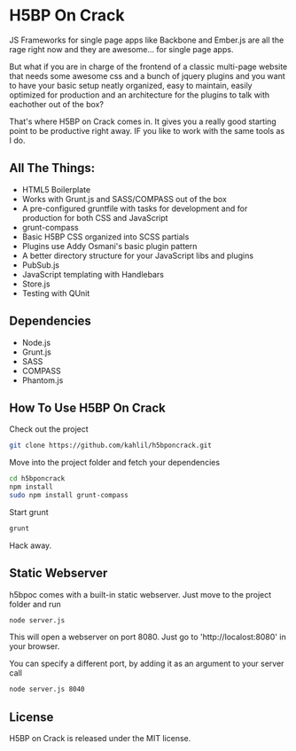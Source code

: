 # H5BP On Crack

JS Frameworks for single page apps like Backbone and Ember.js are all the rage right now and they are awesome... for single page apps.

But what if you are in charge of the frontend of a classic multi-page website that needs some awesome css and a bunch of jquery plugins and you want to have your basic setup neatly organized, easy to maintain, easily optimized for production and an architecture for the plugins to talk with eachother out of the box?

That's where H5BP on Crack comes in. It gives you a really good starting point to be productive right away. IF you like to work with the same tools as I do.

## All The Things:

* HTML5 Boilerplate
* Works with Grunt.js and SASS/COMPASS out of the box
* A pre-configured gruntfile with tasks for development and for production for both CSS and JavaScript
* grunt-compass
* Basic H5BP CSS organized into SCSS partials
* Plugins use Addy Osmani's basic plugin pattern
* A better directory structure for your JavaScript libs and plugins
* PubSub.js
* JavaScript templating with Handlebars
* Store.js
* Testing with QUnit

## Dependencies

* Node.js
* Grunt.js
* SASS
* COMPASS
* Phantom.js

## How To Use H5BP On Crack

Check out the project

```bash
git clone https://github.com/kahlil/h5bponcrack.git
```

Move into the project folder and fetch your dependencies

```bash
cd h5bponcrack
npm install
sudo npm install grunt-compass
```

Start grunt

```bash
grunt
```

Hack away.

## Static Webserver

h5bpoc comes with a built-in static webserver.
Just move to the project folder and run

```bash
node server.js
```

This will open a webserver on port 8080.
Just go to 'http://localost:8080' in your browser.

You can specify a different port, by adding it as an argument to your server call

```bash
node server.js 8040
```

## License
H5BP on Crack is released under the MIT license.

